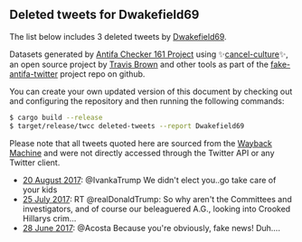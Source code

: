 ## Deleted tweets for Dwakefield69

The list below includes 3 deleted tweets by
[Dwakefield69](https://twitter.com/Dwakefield69).



Datasets generated by [Antifa Checker 161 Project](https://twitter.com/antifacheck161) using ✨[cancel-culture](https://github.com/travisbrown/cancel-culture)✨, an open source project by 
[Travis Brown](https://twitter.com/travisbrown) and other tools as part of the 
[fake-antifa-twitter](https://github.com/antifacheck161/fake-antifa-twitter) project repo on github.

You can create your own updated version of this document by checking out and configuring the
repository and then running the following commands:

```bash
$ cargo build --release
$ target/release/twcc deleted-tweets --report Dwakefield69
```

Please note that all tweets quoted here are sourced from the
[Wayback Machine](https://web.archive.org) and were not directly accessed through the Twitter API or
any Twitter client.

* [20 August 2017](https://web.archive.org/web/20170820062547/https://twitter.com/Dwakefield69/status/899155484510494720): @IvankaTrump We didn't elect you..go take care of your kids <!--899155484510494720-->
* [25 July 2017](https://web.archive.org/web/20170725053629/https://twitter.com/Dwakefield69/status/889720993245257728): RT @realDonaldTrump: So why aren't the Committees and investigators, and of course our beleaguered A.G., looking into Crooked Hillarys crim… <!--889720993245257728-->
* [28 June 2017](https://web.archive.org/web/20170628064232/https://twitter.com/Dwakefield69/status/879953142879854592): @Acosta Because you're obviously, fake news! Duh.... <!--879953142879854592-->
